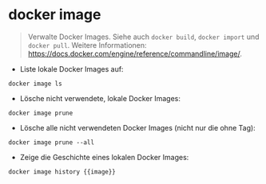 # docker image

> Verwalte Docker Images.
> Siehe auch `docker build`, `docker import` und `docker pull`.
> Weitere Informationen: <https://docs.docker.com/engine/reference/commandline/image/>.

- Liste lokale Docker Images auf:

`docker image ls`

- Lösche nicht verwendete, lokale Docker Images:

`docker image prune`

- Lösche alle nicht verwendeten Docker Images (nicht nur die ohne Tag):

`docker image prune --all`

- Zeige die Geschichte eines lokalen Docker Images:

`docker image history {{image}}`
